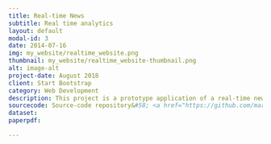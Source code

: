 ```yaml
---
title: Real-time News
subtitle: Real time analytics
layout: default
modal-id: 3
date: 2014-07-16
img: my_website/realtime_website.png
thumbnail: my_website/realtime_website-thumbnail.png
alt: image-alt
project-date: August 2018
client: Start Bootstrap
category: Web Development
description: This project is a prototype application of a real-time news collector and analyzer.
sourcecode: Source-code repository&#58; <a href="https://github.com/markosviggiato/realTimeInfo" target="_blank"> <i class="fa fa-github" style="margin-left:10px;font-size:18px"></i> </a>
dataset:
paperpdf:

---
```

